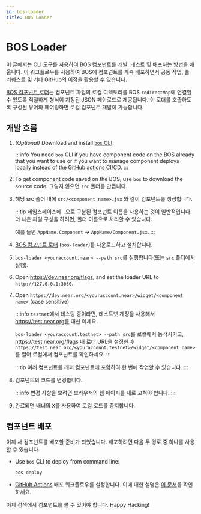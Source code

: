 ```yaml
---
id: bos-loader
title: BOS Loader
---
```


# BOS Loader

이 글에서는 CLI 도구를 사용하여 BOS 컴포넌트를 개발, 테스트 및 배포하는 방법을 배웁니다. 이 워크플로우를 사용하여 BOS에 컴포넌트를 계속 배포하면서 공동 작업, 풀 리퀘스트 및 기타 GitHub의 이점을 활용할 수 있습니다.

[BOS 컴포넌트 로더](https://github.com/near/bos-loader)는 컴포넌트 파일의 로컬 디렉토리를 BOS `redirectMap`에 연결할 수 있도록 적절하게 형식이 지정된 JSON 페이로드로 제공됩니다. 이 로더를 호출하도록 구성된 뷰어와 페어링하면 로컬 컴포넌트 개발이 가능합니다.

## 개발 흐름

1. _(Optional)_ Download and install [`bos` CLI](https://bos.cli.rs).

   :::info You need `bos` CLI if you have component code on the BOS already that you want to use or if you want to manage component deploys locally instead of the GitHub actions CI/CD.
   :::

2. To get component code saved on the BOS, use `bos` to download the source code. 그렇지 않으면 `src` 폴더를 만듭니다.

3. 해당 src 폴더 내에 `src/<component name>.jsx` 와 같이 컴포넌트를 생성합니다.

   :::tip 네임스페이스에 `.`으로 구분된 컴포넌트 이름을 사용하는 것이 일반적입니다. 더 나은 파일 구성을 하려면, 폴더 이름으로 처리할 수 있습니다.

   예를 들면 `AppName.Component` → `AppName/Component.jsx`.
   :::

4. [BOS 컴포넌트 로더](https://github.com/near/bos-loader/releases) (`bos-loader`)를 다운로드하고 설치합니다.

5. `bos-loader <youraccount.near> --path src`를 실행합니다(또는 `src` 폴더에서 실행).

6. Open https://dev.near.org/flags, and set the loader URL to `http://127.0.0.1:3030`.

7. Open `https://dev.near.org/<youraccount.near>/widget/<component name>` (case sensitive)

   :::info `testnet`에서 테스팅 중이라면, 테스트넷 계정을 사용해서 https://test.near.org를 대신 여세요.

   `bos-loader <youraccount.testnet> --path src`를 로컬에서 동작시키고, https://test.near.org/flags 내 로더 URL을 설정한 후 `https://test.near.org/<youraccount.testnet>/widget/<component name>`를 열어 로컬에서 컴포넌트를 확인하세요.
   :::

   :::tip
   여러 컴포넌트를 래퍼 컴포넌트에 포함하여 한 번에 작업할 수 있습니다.
   :::

8. 컴포넌트의 코드를 변경합니다.

   :::info
   변경 사항을 보려면 브라우저의 웹 페이지를 새로 고쳐야 합니다.
   :::

9. 완료되면 배너의 <kbd>X</kbd>를 사용하여 로컬 로드를 중지합니다.

## 컴포넌트 배포

이제 새 컴포넌트를 배포할 준비가 되었습니다. 배포하려면 다음 두 경로 중 하나를 사용할 수 있습니다.

- Use `bos` CLI to deploy from command line:

  ```
  bos deploy
  ```

- [GitHub Actions](https://github.com/FroVolod/bos-cli-rs/blob/master/README.md#reusable-workflow) 배포 워크플로우를 설정합니다. 이에 대한 설명은 [이 문서](https://github.com/FroVolod/bos-cli-rs/blob/master/README.md#github-actions)를 확인하세요.

이제 검색에서 컴포넌트를 볼 수 있어야 합니다. Happy Hacking!
